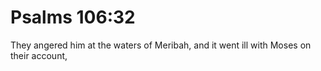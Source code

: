 # Psalms 106:32

They angered him at the waters of Meribah, and it went ill with Moses on their account,
